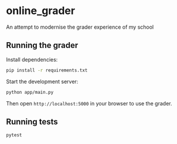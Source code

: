 # online_grader
An attempt to modernise the grader experience of my school 

## Running the grader

Install dependencies:

```bash
pip install -r requirements.txt
```

Start the development server:

```bash
python app/main.py
```

Then open `http://localhost:5000` in your browser to use the grader.

## Running tests

```bash
pytest
```
